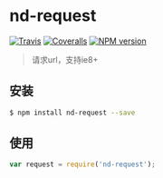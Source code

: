 # nd-request

[![Travis](https://img.shields.io/travis/ndfront/nd-request.svg?style=flat-square)](https://github.com/ndfront/nd-request)
[![Coveralls](https://img.shields.io/coveralls/ndfront/nd-request.svg?style=flat-square)](https://github.com/ndfront/nd-request)
[![NPM version](https://img.shields.io/npm/v/nd-request.svg?style=flat-square)](https://npmjs.org/package/nd-request)

> 请求url，支持ie8+

## 安装

```bash
$ npm install nd-request --save
```

## 使用

```js
var request = require('nd-request');

```
